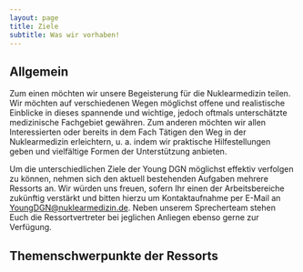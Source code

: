 ```yaml
---
layout: page
title: Ziele
subtitle: Was wir vorhaben!
---
```


## Allgemein

Zum einen möchten wir unsere Begeisterung für die Nuklearmedizin teilen. Wir möchten auf verschiedenen Wegen möglichst offene und realistische Einblicke in dieses spannende und wichtige, jedoch oftmals unterschätzte medizinische Fachgebiet gewähren.
Zum anderen möchten wir allen Interessierten oder bereits in dem Fach Tätigen den Weg in der Nuklearmedizin erleichtern, u. a. indem wir praktische Hilfestellungen geben und vielfältige Formen der Unterstützung anbieten.

Um die unterschiedlichen Ziele der Young DGN möglichst effektiv verfolgen zu können, nehmen sich den aktuell bestehenden Aufgaben mehrere Ressorts an. Wir würden uns freuen, sofern Ihr einen der Arbeitsbereiche zukünftig verstärkt und bitten hierzu um Kontaktaufnahme per E-Mail an YoungDGN@nuklearmedizin.de. Neben unserem Sprecherteam stehen Euch die Ressortvertreter bei jeglichen Anliegen ebenso gerne zur Verfügung.


## Themenschwerpunkte der Ressorts



